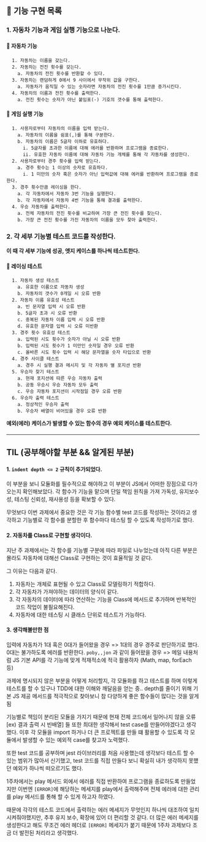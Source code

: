 ## 🚀 기능 구현 목록

### 1. 자동차 기능과 게임 실행 기능으로 나눈다.
#### 🥕 자동차 기능
```
  1. 자동차는 이름을 갖는다.
  2. 자동차는 전진 횟수를 갖는다.
    a. 자동차의 전진 횟수를 반환할 수 있다.
  3. 자동차는 랜덤하게 0에서 9 사이에서 무작위 값을 구한다.
    a. 자동차가 움직일 수 있는 숫자라면 자동차의 전진 횟수를 1만큼 증가시킨다.
  4. 자동차의 이름과 전진 횟수를 출력한다.
    a. 전진 횟수는 숫자가 아닌 붙임표(-) 기호의 갯수를 통해 출력한다.
```
#### 🥕 게임 실행 기능
```
  1. 사용자로부터 자동차의 이름을 입력 받는다.
    a. 자동차의 이름을 쉼표(,)를 통해 구분한다.
    b. 자동차의 이름은 5글자 이하로 유효하다.
      i. 5글자를 초과한 이름에 대해 에러를 반환하며 프로그램을 종료한다.
      ii. 유효한 자동차 이름에 대해 자동차 기능 개체를 통해 각 자동차를 생성한다.
  2. 사용자로부터 경주 횟수를 입력 받는다.
    a. 경주 횟수는 1 이상의 숫자로 유효하다.
      i. 1 미만의 숫자 혹은 숫자가 아닌 입력값에 대해 에러를 반환하며 프로그램을 종료한다.
  3. 경주 횟수만큼 레이싱을 한다.
    a. 각 자동차에서 자동차 3번 기능을 실행한다.
    b. 각 자동차에서 자동차 4번 기능을 통해 결과를 출력한다.
  4. 우승 자동차를 출력한다.
    a. 전체 자동차의 전진 횟수를 비교하여 가장 큰 전진 횟수를 찾는다.
    b. 가장 큰 전진 횟수를 가진 자동차의 이름을 모두 찾아 출력한다.
```
### 2. 각 세부 기능별 테스트 코드를 작성한다.
**이 때 각 세부 기능에 성공, 엣지 케이스를 하나씩 테스트한다.**
#### 🥕 레이싱 테스트
```
  1. 자동차 생성 테스트
    a. 유효한 이름으로 자동차 생성
    b. 자동차의 갯수가 0개일 시 오류 반환
  2. 자동차 이름 유효성 테스트
    a. 빈 문자열 입력 시 오류 반환
    b. 5글자 초과 시 오류 반환
    c. 중복된 자동차 이름 입력 시 오류 반환
    d. 유효한 문자열 입력 시 오류 미반환
  3. 경주 횟수 유효성 테스트
    a. 입력된 시도 횟수가 숫자가 아닐 시 오류 반환
    b. 입력된 시도 횟수가 1 미만인 숫자일 경우 오류 반환
    c. 올바른 시도 횟수 입력 시 해당 문자열을 숫자 타입으로 반환
  4. 경주 사이클 테스트
    a. 경주 시 실행 결과 메시지 및 각 자동차 별 포지션 반환
  5. 우승자 찾기 테스트
    a. 현재 포지션에 따른 우승 자동차 출력
    b. 공동 우승시 우승 자동차 모두 출력
    c. 우승 자동차 포지션이 시작점일 경우 오류 반환
  6. 우승자 출력 테스트
    a. 정상적인 우승자 출력
    b. 우승자 배열이 비어있을 경우 오류 반환
```

**예외(에러) 케이스가 발생할 수 있는 함수의 경우 예외 케이스를 테스트한다.**
#### 
---
## TIL (공부해야할 부분 && 알게된 부분)

#### 1. `indent depth <= 2` 규칙이 추가되었다.

이 부분을 보니 모듈화를 필수적으로 해야하고 이 부분이 JS에서 어떠한 장점으로 다가오는지 확인해보았다.
각 함수가 기능을 맡으며 단일 책임 원칙을 가져 가독성, 유지보수성, 테스팅 신뢰성, 재사용성 등을 확보할 수 있다.

무엇보다 이번 과제에서 중요한 것은 각 기능 함수별 test 코드를 작성하는 것이라고 생각하고
기능별로 각 함수를 분할한 후 함수마다 테스팅 할 수 있도록 작성하기로 했다.

#### 2. 자동차를 Class로 구현할 생각이다.

지난 주 과제에서는 각 함수를 기능별 구분에 따라 파일로 나누었는데 아직 다른 부분은 몰라도 자동차에 대해선 Class로 구현하는 것이 효율적일 것 같다.

그 이유는 다음과 같다.

1. 자동차는 개체로 표현될 수 있고 Class로 모델링하기 적합하다.
2. 각 자동차가 가져야하는 데이터의 양식이 같다.
3. 각 자동차의 데이터에 따라 연산하는 기능을 Class에 메서드로 추가하며 반복적인 코드 작업이 불필요해진다.
4. 자동차에 대한 테스팅 시 클래스 단위로 테스트가 가능하다.

#### 3. 생각해볼만한 점
입력에 자동차가 1대 혹은 0대가 들어왔을 경우 => 1대의 경우 경주로 판단하기로 했다. 0대는 불가하도록 에러를 반환한다.
`poby,,jon` 과 같이 들어왔을 경우 => 
메일 내용처럼 JS 기본 API를 각 기능에 맞게 적재적소에 적극 활용하자 (Math, map, forEach 등)

과제에 명시되지 않은 부분을 어떻게 처리할지, 각 모듈화를 하고 테스트를 하며 이렇게 테스트를 할 수 있구나 TDD에 대한 이해와 깨달음을 얻는 중..
depth를 줄이기 위해 기본 JS 제공 메서드를 적극적으로 찾아보니 참 다양하게 좋은 함수들이 많다는 것을 알게됨

기능별로 책임이 분리된 모듈을 가지기 때문에 현재 전체 코드에서 일어나지 않을 오류 [ex) 결과 출력 시 빈배열] 들 또한 최대한 생각해서 test case를 만들어야겠다고 생각했다.
이후 각 모듈을 import 하거나 더 큰 프로젝트를 만들 떄 활용할 수 있도록 각 모듈에서 발생할 수 있는 예외적 case를 찾고자 노력했다.

또한 test 코드를 공부하며 jest 라이브러리를 처음 사용했는데 생각보다 테스트 할 수 있는 범위가 많아서 신기했고, 
test 코드를 직접 만들다 보니 확실히 내가 생각하지 못헀던 예외가 하나씩 떠오르기도 했다.

1주차에서는 play 메서드 외에서 에러를 직접 반환하여 프로그램을 종료하도록 만들었지만 이번엔 `[ERROR]`에 해당하는 메세지를 play에서 출력해주며 전체 에러에 대한 관리를
play 메서드를 통해 할 수 있게 하고자 하였다.

때문에 각각의 테스트 코드에서 출력하는 에러 메세지가 무엇인지 하나씩 대조하여 일치시켜줘야했지만, 추후 유지 보수, 확장에 있어 더 편리할 것 같다.
더 많은 에러 메세지를 생성한다고 해도 무조건 에러 헤더로 `[ERROR]` 메세지가 붙기 때문에 1주차 과제보다 조금 더 발전된 처리라고 생각했다.

